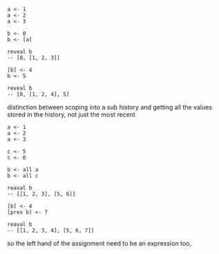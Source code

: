 ```
a <- 1
a <- 2
a <- 3

b <- 0
b <- [a]

reveal b
-- [0, [1, 2, 3]]

[b] <- 4
b <- 5

reveal b 
-- [0, [1, 2, 4], 5]

```

distinction between scoping into a sub history and getting all the values stored in the history, not just the most recent

```
a <- 1 
a <- 2 
a <- 3 

c <- 5
c <- 6

b <- all a
b <- all c

reaval b
-- [[1, 2, 3], [5, 6]]

[b] <- 4
[prev b] <- 7

reaval b
-- [[1, 2, 3, 4], [5, 6, 7]]

```

so the left hand of the assignment need to be an expression too, 
